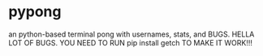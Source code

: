 # pypong
an python-based terminal pong with usernames, stats, and BUGS. HELLA LOT OF BUGS.
YOU NEED TO RUN pip install getch TO MAKE IT WORK!!!
